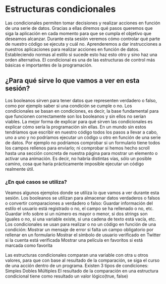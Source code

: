 # Estructuras condicionales

Las condicionales permiten tomar decisiones y realizar acciones en función de una serie de datos. Gracias a ellas diremos qué pasos queremos que siga la aplicación en cada
momento para que se cumpla el objetivo que deseamos alcanzar. Durante esta sesión veremos cómo controlar qué parte de nuestro código se ejecuta y cuál no. Aprenderemos 
a dar instrucciones a nuestros aplicaciones para realizar acciones en función de datos. Estableciendo normas al estilo si sucede esto haz esto otro y sino haz una orden
alternativa. El condicional es una de las estructuras de control más básicas e importantes de la programación.


## ¿Para qué sirve lo que vamos a ver en esta sesión?
Los booleanos sirven para tener datos que representen verdadero o falso, como por ejemplo saber si una condición se cumple o no. Los condicionales se basan en condiciones, es decir, la base fundamental para que funcionen correctamente son los booleanos y sin ellos no serían viables.
La mejor forma de explicar para qué sirven las condicionales es explicar cómo sería la programación sin ellas. En un mundo sin estos tendríamos que escribir en nuestro código todos los pasos a llevar a cabo, uno a uno y no podríamos ejecutar un código u otro en función de una serie de datos. Por ejemplo no podríamos comprobar si un formulario tiene todos los campos rellenos para enviarlo; ni comprobar si hemos hecho scroll hasta una sección concreta de nuestra página para mostrar un elemento o activar una animación. Es decir, no habría distintas vías, sólo un posible camino, cosa que haría prácticamente imposible ejecutar un código realmente útil.

### ¿En qué casos se utiliza?
Veamos algunos ejemplos donde se utiliza lo que vamos a ver durante esta sesión.
Los booleanos se utilizan para almacenar datos verdaderos o falsos o convertir comparaciones a verdadero o falso:
Guardar información del estilo el usuario está registrado o no, el campo se ha rellenado o no, etc.
Guardar info sobre si un número es mayor o menor, si dos strings son iguales o no, si una variable existe, si una cadena de texto está vacía, etc.
Los condicionales se usan para realizar o no un código en función de una condición:
Mostrar un mensaje de error si falta un campo obligatorio por rellenar en un formulario
Mostrar el símbolo de usuario verificado en Twitter si la cuenta está verificada
Mostrar una película en favoritos si está marcada como favorita


Las estructuras condicionales comparan una variable con otra u otros valores, para que con base al resultado de la comparación, se siga el curso de una acción dentro de un programa. Existen 3 tipos de condiciones:
Simples
Dobles
Múltiples
El resultado de la comparación en una estructura condicional tiene como resultado un valor lógico(true, false)
